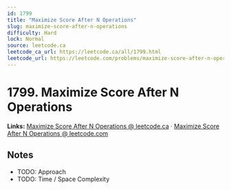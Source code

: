 ```yaml
--- 
id: 1799
title: "Maximize Score After N Operations"
slug: maximize-score-after-n-operations
difficulty: Hard
lock: Normal
source: leetcode.ca
leetcode_ca_url: https://leetcode.ca/all/1799.html
leetcode_url: https://leetcode.com/problems/maximize-score-after-n-operations/
---
```


# 1799. Maximize Score After N Operations

**Links:** [Maximize Score After N Operations @ leetcode.ca](https://leetcode.ca/all/1799.html) · [Maximize Score After N Operations @ leetcode.com](https://leetcode.com/problems/maximize-score-after-n-operations/)

## Notes
- TODO: Approach
- TODO: Time / Space Complexity
